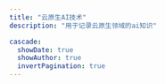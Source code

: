 ```yaml
---
title: "云原生AI技术"
description: "用于记录云原生领域的ai知识"

cascade:
  showDate: true
  showAuthor: true
  invertPagination: true
---
```


